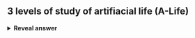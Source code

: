 ## 3 levels of study of artifiacial life (A-Life)
<details>
<summary><b>Reveal answer</b></summary>
Wetware - synthatic biology<br>Hardware - swarm robots<br>Software - simulation
</details>
